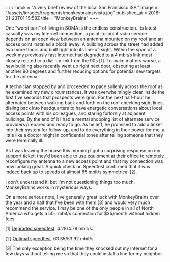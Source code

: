 +++
hook = "A very brief review of the local San Francisco ISP."
image = "/assets/images/fragments/monkeybrains/vista.jpg"
published_at = 2016-01-23T01:15:58Z
title = "MonkeyBrains"
+++

One "worst part" of living in SOMA is the endless construction. Its latest
casualty was my Internet connection, a point-to-point radio service depends on
an open view between an antenna mounted on my roof and an access point
installed a block away. A building across the street had added two more floors
and built right into its line-of-sight. Within the span of a week my previously
fast Internet had degraded to a 4 mbit/s link most closely related to a dial-up
link from the 90s [1]. To make matters worse, a new building also recently went
up right next door, obscuring at least another 90 degrees and further reducing
options for potential new targets for the antenna.

A technician stopped by and proceeded to pace sullenly across the roof as he
examined my new circumstances. It was overwhelmingly clear inside the first
five seconds that prospects were grim. For the next half-hour he alternated
between walking back and forth on the roof checking sight lines, dialing back
into headquarters to have energetic conversations about local access points
with his colleagues, and staring forlornly at adjacent buildings. By the end of
it I had a mental shopping list of alternate service providers prepared and
ready to go. As he left, he promised to add a ticket into their system for
follow-up, and to do everything in their power for me, a little like a doctor
might in confidential tones after telling someone that they were terminally
ill.

As I was leaving the house this morning I got a surprising response on my
support ticket: they'd been able to use equipment at their office to remotely
reconfigure my antenna to a new access point and that my connection was now
looking great. A quick check on Speedtest confirmed that it was indeed back up
to speeds of almost 65 mbit/s symmetrical [2].

I don't understand it, but I'm not questioning things too much. MonkeyBrains
works in mysterious ways.

On a more serious note, I've generally great luck with MonkeyBrains over the
year and a half that I've been with them [3] and would very much recommend the
service. I may be one of the only people in all of North America who gets a 50+
mbit/s connection for $35/month without hidden fees.

[1] <a href="https://drop.brandur.org/monkey-brains-degraded.png">Degraded speedtest</a>. 4.28/4.78 mbit/s.

[2] <a href="https://drop.brandur.org/monkey-brains-optimal.png">Optimal speedtest</a>. 63.35/53.92 mbit/s.

[3] The only exception being the time they knocked out my Internet for a few
days without telling me so that they could install a line for my neighbor.
